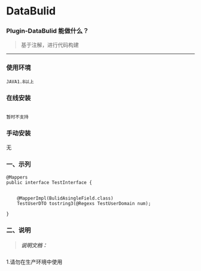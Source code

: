# DataBulid

### Plugin-DataBulid 能做什么？

> 基于注解，进行代码构建
---
### 使用环境

    JAVA1.8以上

### 在线安装

 ```xml：

 暂时不支持

 ```

### 手动安装

   无
   
### 一、示列

```java：
@Mappers
public interface TestInterface {


    @MapperImpl(BulidAsingleField.class)
    TestUserDTO tostring3(@Regexs TestUserDomain num);

}
```

### 二、说明

> ##### 说明文档：
1.请勿在生产环境中使用


